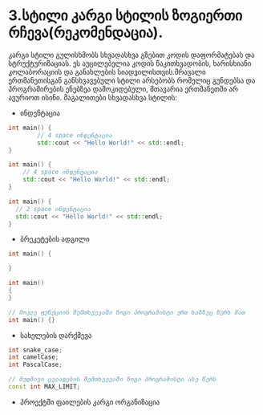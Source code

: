 # 3.სტილი კარგი სტილის ზოგიერთი რჩევა(რეკომენდაცია).

კარგი სტილი გულისხმობს სხვადასხვა გზებით კოდის დაფორმატებას და სტრუქტურიზაციას.
ეს აუცილებელია კოდის წაკითხვადობის, ხარისხიანი კოლაბორაციის და განახლების 
სიადვილისთვის.მრავალი ერთმანეთისგან განსხვავებული სტილი არსებობს რომელიც
გუნდებსა და პროგრამირების ენებზეა დამოკიდებული, მთავარია ერთმანეთში არ ავურიოთ
ისინი.
მაგალითები სხვადასხვა სტილის:

- ინდენტაცია
```cpp
int main() {
        // 4 space ინდენტაცია
        std::cout << "Hello World!" << std::endl;
}
```
```cpp
int main() {
    // 4 space ინდენტაცია
    std::cout << "Hello World!" << std::endl;
}
```
```cpp
int main() {
  // 2 space ინდენტაცია
  std::cout << "Hello World!" << std::endl;
}
```

- ბრეკეტების ადგილი
```cpp
int main() {

}
```
```cpp
int main()
{
}
```
```cpp
// მოკლე ფუნქციის შემთხვევაში ზოგი პროგრამისტი ერთ ხაზზეც წერს მათ
int main() {}
```

- სახელების დარქმევა
```cpp
int snake_case;
int camelCase;
int PascalCase;

// მუდმივი ცვლადების შემთხვევაში ზოგი პროგრამისტი ასე წერს
const int MAX_LIMIT;
```

- პროექტში ფაილების კარგი ორგანიზაცია
